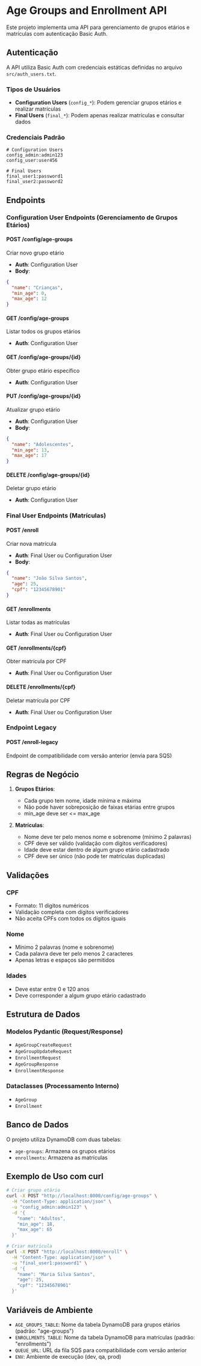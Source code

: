 # Age Groups and Enrollment API

Este projeto implementa uma API para gerenciamento de grupos etários e matrículas com autenticação Basic Auth.

## Autenticação

A API utiliza Basic Auth com credenciais estáticas definidas no arquivo `src/auth_users.txt`.

### Tipos de Usuários

- **Configuration Users** (`config_*`): Podem gerenciar grupos etários e realizar matrículas
- **Final Users** (`final_*`): Podem apenas realizar matrículas e consultar dados

### Credenciais Padrão

```
# Configuration Users
config_admin:admin123
config_user:user456

# Final Users
final_user1:password1
final_user2:password2
```

## Endpoints

### Configuration User Endpoints (Gerenciamento de Grupos Etários)

#### POST /config/age-groups
Criar novo grupo etário
- **Auth**: Configuration User
- **Body**: 
```json
{
  "name": "Crianças",
  "min_age": 0,
  "max_age": 12
}
```

#### GET /config/age-groups
Listar todos os grupos etários
- **Auth**: Configuration User

#### GET /config/age-groups/{id}
Obter grupo etário específico
- **Auth**: Configuration User

#### PUT /config/age-groups/{id}
Atualizar grupo etário
- **Auth**: Configuration User
- **Body**: 
```json
{
  "name": "Adolescentes",
  "min_age": 13,
  "max_age": 17
}
```

#### DELETE /config/age-groups/{id}
Deletar grupo etário
- **Auth**: Configuration User

### Final User Endpoints (Matrículas)

#### POST /enroll
Criar nova matrícula
- **Auth**: Final User ou Configuration User
- **Body**: 
```json
{
  "name": "João Silva Santos",
  "age": 25,
  "cpf": "12345678901"
}
```

#### GET /enrollments
Listar todas as matrículas
- **Auth**: Final User ou Configuration User

#### GET /enrollments/{cpf}
Obter matrícula por CPF
- **Auth**: Final User ou Configuration User

#### DELETE /enrollments/{cpf}
Deletar matrícula por CPF
- **Auth**: Final User ou Configuration User

### Endpoint Legacy

#### POST /enroll-legacy
Endpoint de compatibilidade com versão anterior (envia para SQS)

## Regras de Negócio

1. **Grupos Etários**:
   - Cada grupo tem nome, idade mínima e máxima
   - Não pode haver sobreposição de faixas etárias entre grupos
   - min_age deve ser <= max_age

2. **Matrículas**:
   - Nome deve ter pelo menos nome e sobrenome (mínimo 2 palavras)
   - CPF deve ser válido (validação com dígitos verificadores)
   - Idade deve estar dentro de algum grupo etário cadastrado
   - CPF deve ser único (não pode ter matrículas duplicadas)

## Validações

### CPF
- Formato: 11 dígitos numéricos
- Validação completa com dígitos verificadores
- Não aceita CPFs com todos os dígitos iguais

### Nome
- Mínimo 2 palavras (nome e sobrenome)
- Cada palavra deve ter pelo menos 2 caracteres
- Apenas letras e espaços são permitidos

### Idades
- Deve estar entre 0 e 120 anos
- Deve corresponder a algum grupo etário cadastrado

## Estrutura de Dados

### Modelos Pydantic (Request/Response)
- `AgeGroupCreateRequest`
- `AgeGroupUpdateRequest`
- `EnrollmentRequest`
- `AgeGroupResponse`
- `EnrollmentResponse`

### Dataclasses (Processamento Interno)
- `AgeGroup`
- `Enrollment`

## Banco de Dados

O projeto utiliza DynamoDB com duas tabelas:
- `age-groups`: Armazena os grupos etários
- `enrollments`: Armazena as matrículas

## Exemplo de Uso com curl

```bash
# Criar grupo etário
curl -X POST "http://localhost:8000/config/age-groups" \
  -H "Content-Type: application/json" \
  -u "config_admin:admin123" \
  -d '{
    "name": "Adultos",
    "min_age": 18,
    "max_age": 65
  }'

# Criar matrícula
curl -X POST "http://localhost:8000/enroll" \
  -H "Content-Type: application/json" \
  -u "final_user1:password1" \
  -d '{
    "name": "Maria Silva Santos",
    "age": 25,
    "cpf": "12345678901"
  }'
```

## Variáveis de Ambiente

- `AGE_GROUPS_TABLE`: Nome da tabela DynamoDB para grupos etários (padrão: "age-groups")
- `ENROLLMENTS_TABLE`: Nome da tabela DynamoDB para matrículas (padrão: "enrollments")
- `QUEUE_URL`: URL da fila SQS para compatibilidade com versão anterior
- `ENV`: Ambiente de execução (dev, qa, prod)